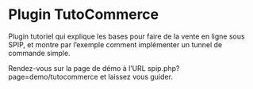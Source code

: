 # Plugin TutoCommerce

Plugin tutoriel qui explique les bases pour faire de la vente en ligne sous SPIP, et montre par l’exemple comment implémenter un tunnel de commande simple.

Rendez-vous sur la page de démo à l’URL spip.php?page=demo/tutocommerce et laissez vous guider.
